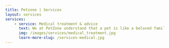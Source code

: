 ```yaml
---
title: Petzone | Services
layout: services
services: 
	- service: Medical treatment & advice
	  text: We at PetZone understand that a pet is like a beloved family member. Our skilled veterinarians are able to determine the cause of an illness effectively and efficiently, not only to help your pet but also to put your mind at ease.
	  img: /images/services/medical_treatment.jpg
	  learn-more-slug: /services-medical.jpg
---
```

